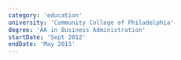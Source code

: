 ```yaml
---
category: 'education'
university: 'Community College of Philadelphia'
degree: 'AA in Business Administration'
startDate: 'Sept 2012'
endDate: 'May 2015'
---
```


